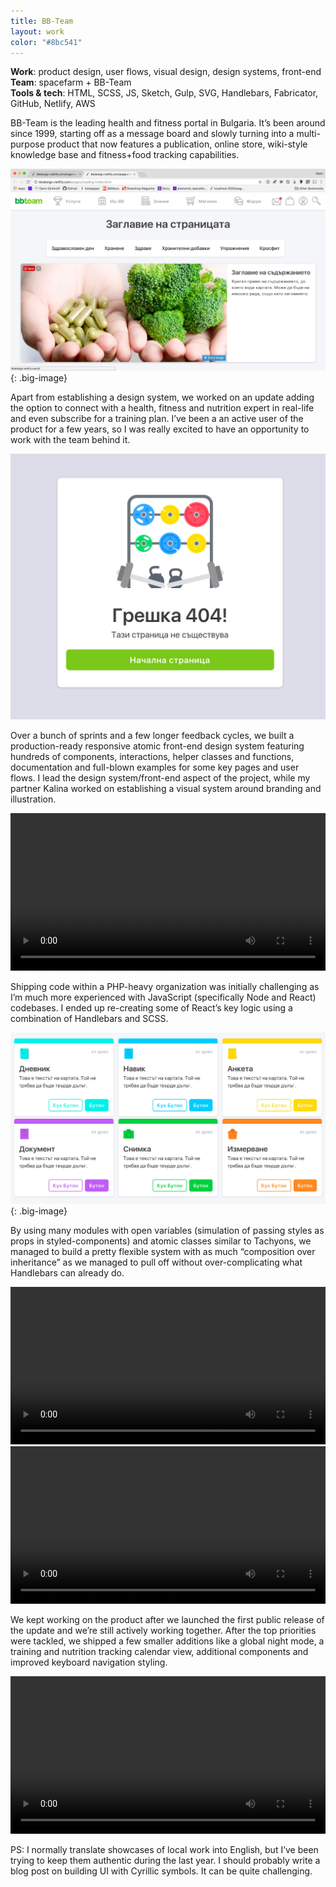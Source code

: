 ```yaml
---
title: BB-Team
layout: work
color: "#8bc541"
---
```


**Work**: product design, user flows, visual design, design systems, front-end<br>
**Team**: spacefarm + BB-Team<br>
**Tools & tech**: HTML, SCSS, JS, Sketch, Gulp, SVG, Handlebars, Fabricator, GitHub, Netlify, AWS

BB-Team is the leading health and fitness portal in Bulgaria. It’s been around since 1999, starting off as a message board and slowly turning into a multi-purpose product that now features a publication, online store, wiki-style knowledge base and fitness+food tracking capabilities.

![](/images/work/bb-team/bb11.jpg){: .big-image}

Apart from establishing a design system, we worked on an update adding the option to connect with a health, fitness and nutrition expert in real-life and even subscribe for a training plan. I’ve been a an active user of the product for a few years, so I was really excited to have an opportunity to work with the team behind it.

![](/images/work/bb-team/bb10.jpg)

Over a bunch of sprints and a few longer feedback cycles, we built a production-ready responsive atomic front-end design system featuring hundreds of components, interactions, helper classes and functions, documentation and full-blown examples for some key pages and user flows. I lead the design system/front-end aspect of the project, while my partner Kalina worked on establishing a visual system around branding and illustration.

<video width="100%" height="auto" controls="controls">
    <source src="/images/work/bb-team/bb2.mp4" type="video/mp4">
    Your browser does not support the video tag.
</video>

Shipping code within a PHP-heavy organization was initially challenging as I’m much more experienced with JavaScript (specifically Node and React) codebases. I ended up re-creating some of React’s key logic using a combination of Handlebars and SCSS.

![](/images/work/bb-team/bb9.jpg){: .big-image}

By using many modules with open variables (simulation of passing styles as props in styled-components) and atomic classes similar to Tachyons, we managed to build a pretty flexible system with as much “composition over inheritance” as we managed to pull off without over-complicating what Handlebars can already do.

<video width="100%" height="auto" controls="controls">
    <source src="/images/work/bb-team/bb3.mp4" type="video/mp4">
    Your browser does not support the video tag.
</video>

<video width="100%" height="auto" controls="controls">
    <source src="/images/work/bb-team/bb8.mp4" type="video/mp4">
    Your browser does not support the video tag.
</video>

We kept working on the product after we launched the first public release of the update and we’re still actively working together. After the top priorities were tackled, we shipped a few smaller additions like a global night mode, a training and nutrition tracking calendar view, additional components and improved keyboard navigation styling.

<video width="100%" height="auto" controls="controls">
    <source src="/images/work/bb-team/bb6.mp4" type="video/mp4">
    Your browser does not support the video tag.
</video>

PS: I normally translate showcases of local work into English, but I’ve been trying to keep them authentic during the last year. I should probably write a blog post on building UI with Cyrillic symbols. It can be quite challenging.


